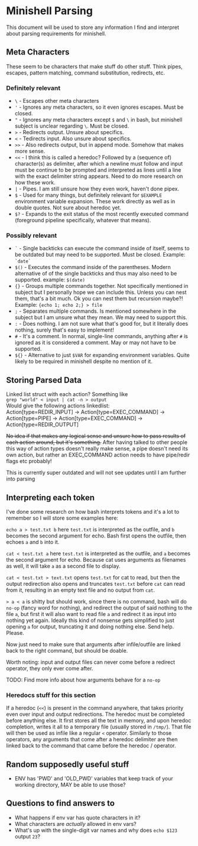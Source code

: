 # Minishell Parsing
This document will be used to store any information I find and interpret about parsing requirements for minishell.

## Meta Characters
These seem to be characters that make stuff do other stuff. Think pipes, escapes, pattern matching, command substitution, redirects, etc.

### Definitely relevant
- `\` - Escapes other meta characters
- `'` - Ignores any meta characters, so it even ignores escapes. Must be closed.
- `"` - Ignores any meta characters except `$` and `\` in bash, but minishell subject is unclear regarding `\`. Must be closed.
- `>` - Redirects output. Unsure about specifics.
- `<` - Tedirects input. Also unsure about specifics.
- `>>` - Also redirects output, but in append mode. Somehow that makes more sense.
- `<<` - I think this is called a heredoc? Followed by a (sequence of) character(s) as delimiter, after which a newline must follow and input must be continue to be prompted and interpreted as lines until a line with the exact delimiter string appears. Need to do more research on how these work.
- `|` - Pipes. I am still unsure how they even work, haven't done pipex.
- `$` - Used for many things, but definitely relevant for `$EXAMPLE` environment variable expansion. These work directly as well as in double quotes. Not sure about heredoc yet.
- `$?` - Expands to the exit status of the most recently executed command (foreground pipeline specifically, whatever that means).

### Possibly relevant
- `` ` `` - Single backticks can execute the command inside of itself, seems to be outdated but may need to be supported. Must be closed. Example: `` `date` ``
- `$()` - Executes the command inside of the parentheses. Modern alternative of of the single backticks and thus may also need to be supported. example: `$(date)`
- `{}` - Groups multiple commands together. Not specifically mentioned in subject but I personally hope we can include this. Unless you can nest them, that's a bit much. Ok you can nest them but recursion maybe?! Example: `{echo 1; echo 2;} > file`
- `;` - Separates multiple commands. Is mentioned somewhere in the subject but I am unsure what they mean. We may need to support this.
- `:` - Does nothing. I am not sure what that's good for, but it literally does nothing, surely that's easy to implement!
- `#` - It's a comment. In normal, single-line commands, anything after `#` is ignored as it is considered a comment. May or may not have to be supported.
- `${}` - Alternative to just `$VAR` for expanding environment variables. Quite likely to be required in minishell despite no mention of it.

## Storing Parsed Data
Linked list struct with each action? Something like\
```grep "world" < input | cat -n > output```\
Would give the following actions linkedlist:\
Action[type=REDIR_INPUT] -> Action[type=EXEC_COMMAND] -> Action[type=PIPE] -> Action[type=EXEC_COMMAND] -> Action[type=REDIR_OUTPUT]

~~No idea if that makes any logical sense and unsure how to pass results of each action around, but it's something.~~ After having talked to other people this way of action types doesn't really make sense, a pipe doesn't need its own
action, but rather an EXEC_COMMAND action needs to have pipe/redir flags etc probably!

This is currently super outdated and will not see updates until I am further into parsing

## Interpreting each token
I've done some research on how bash interprets tokens and it's a lot to remember so I will store some examples here:

`echo a > test.txt b` here `test.txt` is interpreted as the outfile, and `b` becomes the second argument for echo. Bash first opens the outfile, then echoes `a` and `b` into it.

`cat < test.txt a` here `test.txt` is interpreted as the outfile, and `a` becomes the second argument for echo. Because cat uses arguments as filenames as well, it will take `a` as a second file to display. 

`cat < test.txt > text.txt` opens `test.txt` for cat to read, but then the output redirection also opens and truncates `test.txt` before `cat` can read from it, resulting in an empty text file and no output from `cat`.

`> a < a` is shitty but should work, since there is no command, bash will do `no-op` (fancy word for nothing), and redirect the output of said nothing to the file `a`, but first it will also want to read file `a` and redirect it as input into nothing yet again. Ideally this kind of nonsense gets simplified to just opening `a` for output, truncating it and doing nothing else. Send help. Please.

Now just need to make sure that arguments after infile/outfile are linked back to the right command, but should be doable. 

Worth noting: input and output files can never come before a redirect operator, they only ever come after.

TODO: Find more info about how arguments behave for a `no-op`

### Heredocs stuff for this section
If a heredoc (`<<`) is present in the command anywhere, that takes priority even over input and output redirections. The heredoc must be completed before anything else. It first stores all the text in memory, and upon heredoc completion, writes it all to a temporary file (usually stored in `/tmp/`). That file will then be used as infile like a regular `<` operator. Similarly to those operators, any arguments that come after a heredoc delimiter are then linked back to the command that came before the heredoc / operator.

## Random supposedly useful stuff
- ENV has 'PWD' and 'OLD_PWD' variables that keep track of your working directory, MAY be able to use those?

## Questions to find answers to
- What happens if env var has quote characters in it?
- What characters are *actually* allowed in env vars?
- What's up with the single-digit var names and why does `echo $123` output `23`?